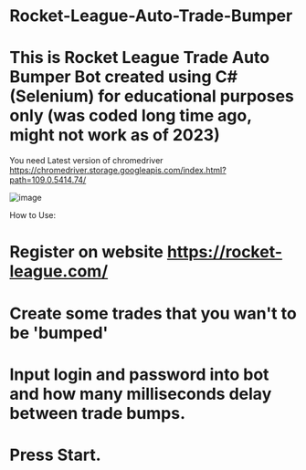 # Rocket-League-Auto-Trade-Bumper
This is Rocket League Trade Auto Bumper Bot created using C#(Selenium)  for educational purposes only (was coded long time ago, might not work as of 2023)
======================================================================================================
You need Latest version of chromedriver 
https://chromedriver.storage.googleapis.com/index.html?path=109.0.5414.74/

![image](https://user-images.githubusercontent.com/70080572/211998150-50c76cf7-b769-46bb-937f-b78609f7b812.png)

How to Use:
# Register on website https://rocket-league.com/
# Create some trades that you wan't to be 'bumped'
# Input login and password into bot and how many milliseconds delay between trade bumps.
# Press Start.
